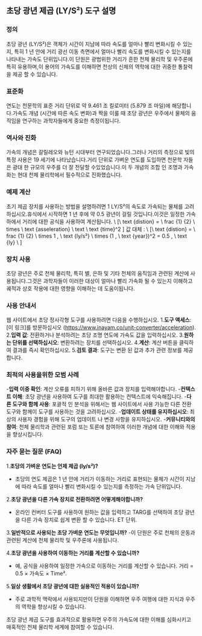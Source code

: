 ## 초당 광년 제곱 (LY/S²) 도구 설명

### 정의
초당 광년 (LY/S²)은 객체가 시간이 지남에 따라 속도를 얼마나 빨리 변화시킬 수 있는지, 특히 1 년 안에 거리 광선 이동 측면에서 얼마나 빨리 속도를 변화시킬 수 있는지를 나타내는 가속도 단위입니다.이 단원은 광범위한 거리가 흔한 천체 물리학 및 우주론에 특히 유용하며,이 용어의 가속도를 이해하면 천상의 신체의 역학에 대한 귀중한 통찰력을 제공 할 수 있습니다.

### 표준화
연도는 천문학의 표준 거리 단위로 약 9.461 조 킬로미터 (5.879 조 마일)에 해당합니다.가속도 개념 (시간에 따른 속도 변화)과 짝을 이룰 때 초당 광년은 우주에서 물체의 움직임을 연구하는 과학자들에게 중요한 측정이됩니다.

### 역사와 진화
가속의 개념은 갈릴레오와 뉴턴 시대부터 연구되었습니다.그러나 거리의 측정으로 빛의 특정 사용은 19 세기에 나타났습니다.거리 단위로 가벼운 연도를 도입하면 천문학 자들은 광대 한 규모의 우주를 더 잘 전달할 수있었습니다.이 두 개념의 조합 인 조명과 가속화는 현대 천체 물리학에서 필수적으로 진화했습니다.

### 예제 계산
초기 제곱 장치를 사용하는 방법을 설명하려면 1 LY/S²의 속도로 가속되는 물체를 고려하십시오.휴식에서 시작하면 1 년 후에 약 0.5 광년이 걸릴 것입니다.이것은 일정한 가속 하에서 거리에 대한 공식을 사용하여 계산됩니다.
\ [\ text {distion} = \ frac {1} {2} \ times \ text {asseleration} \ text \ text {time}^2 \]
값 대체 :
\ [\ text {distion} = \ frac {1} {2} \ times 1 \, \ text {ly/s²} \ times (1 \, \ text {year})^2 = 0.5 \, \ text {ly} \ \]

### 장치 사용
초당 광년은 주로 천체 물리학, 특히 별, 은하 및 기타 천체의 움직임과 관련된 계산에 사용됩니다.그것은 과학자들이 이러한 대상이 얼마나 빨리 가속화 될 수 있는지 이해하고 궤적과 상호 작용에 대한 영향을 이해하는 데 도움이됩니다.

### 사용 안내서
웹 사이트에서 초당 정사각형 도구를 사용하려면 다음을 수행하십시오.
1.**도구 액세스**: [이 링크]를 방문하십시오 (https://www.inayam.co/unit-converter/acceleration).
2.**입력 값**: 전환하거나 분석하려는 초당 조명 연도에 가속도 값을 입력하십시오.
3.**원하는 단위를 선택하십시오**: 변환하려는 장치를 선택하십시오.
4.**계산**: 계산 버튼을 클릭하여 결과를 즉시 확인하십시오.
5.**검토 결과**: 도구는 변환 된 값과 추가 관련 정보를 제공합니다.

### 최적의 사용을위한 모범 사례
-**입력 이중 확인**: 계산 오류를 피하기 위해 올바른 값과 장치를 입력해야합니다.
-**컨텍스트 이해**: 초당 광년을 사용하여 도구를 최대한 활용하는 컨텍스트에 익숙해집니다.
-**다른 도구와 함께 사용**: 포괄적 인 분석을 위해서는 웹 사이트에서 사용 가능한 다른 전환 도구와 함께이 도구를 사용하는 것을 고려하십시오.
-**업데이트 상태를 유지하십시오**: 최상의 사용자 경험을 위해 도구의 업데이트 나 변경 사항을 유지하십시오.
-**커뮤니티와의 참여**: 천체 물리학과 관련된 포럼 또는 토론에 참여하여 이러한 개념에 대한 이해와 적용을 향상시킵니다.

### 자주 묻는 질문 (FAQ)

1.**초당의 가벼운 연도는 언제 제곱 (ly/s²)?**
- 초당의 연도 제곱은 1 년 안에 거리가 이동하는 거리로 표현되는 물체가 시간이 지남에 따라 속도를 얼마나 빨리 변화시킬 수 있는지를 측정하는 가속 단위입니다.

2.**초당 광년을 다른 가속 장치로 전환하려면 어떻게해야합니까?**
- 온라인 컨버터 도구를 사용하여 원하는 값을 입력하고 TARG를 선택하여 초당 광년을 다른 가속 장치로 쉽게 변환 할 수 있습니다. ET 단위.

3.**일반적으로 사용되는 초당 가벼운 연도는 무엇입니까?**
-이 단원은 주로 천체의 운동과 관련된 계산에 천체 물리학 및 우주론에 사용됩니다.

4.**초당 광년을 사용하여 이동하는 거리를 계산할 수 있습니까?**
- 예, 공식을 사용하여 일정한 가속으로 이동하는 거리를 계산할 수 있습니다. 거리 = 0.5 × 가속도 × Time².

5.**일상 생활에서 초당 광년에 대한 실용적인 적용이 있습니까?**
- 주로 과학적 맥락에서 사용되지만이 단원을 이해하면 우주 여행에 대한 지식과 우주의 역학을 향상시킬 수 있습니다.

초당 광년 제곱 도구를 효과적으로 활용하면 우주의 가속도에 대한 이해를 심화시키고 매혹적인 천체 물리학 세계에 참여할 수 있습니다.